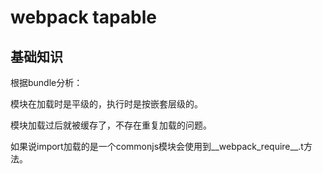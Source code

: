 # webpack tapable

## 基础知识

根据bundle分析：

模块在加载时是平级的，执行时是按嵌套层级的。

模块加载过后就被缓存了，不存在重复加载的问题。

如果说import加载的是一个commonjs模块会使用到__webpack_require__.t方法。

